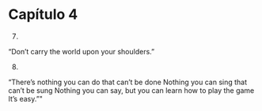 # Capítulo 4

7.
“Don’t carry the world upon your shoulders.”

8.
“There’s nothing you can do that can’t be done
Nothing you can sing that can’t be sung
Nothing you can say, but you can learn how to play the game
It’s easy.”"